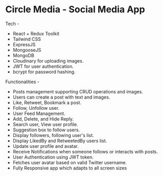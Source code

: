 # Circle Media - Social Media App

Tech -

- React + Redux Toolkit
- Tailwind CSS
- ExpressJS
- MongooseJS
- MongoDB
- Cloudinary for uploading images.
- JWT for user authentication.
- bcrypt for password hashing.

Functionalities -

- Posts management supporting CRUD operations and images.
- Users can create a post with text and images.
- Like, Retweet, Bookmark a post.
- Follow, Unfollow user.
- User Feed Management.
- Add, Delete, and Hide Reply.
- Search user, View user profile.
- Suggestion box to follow users.
- Display followers, following user's list.
- Display LikedBy and RetweetedBy users list.
- Update user profile and avatar.
- Receive Notifications when someone follows or interacts with posts.
- User Authentication using JWT token.
- Fetches user avatar based on valid Twitter username.
- Fully Responsive app which adapts to all screen sizes
